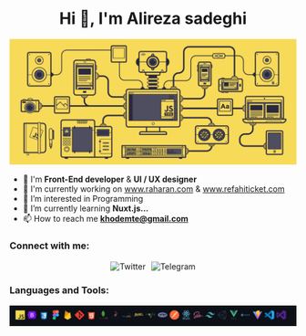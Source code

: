 <h1 align="center">Hi 👋, I'm Alireza sadeghi</h1>


![Gif](./javascript.gif)
- 🦾 I'm **Front-End developer** & **UI / UX designer**
- 🚩 I'm currently working on www.raharan.com & www.refahiticket.com
- 👀 I’m interested in Programming
- 🌱 I’m currently learning **Nuxt.js...**
- 📫 How to reach me **khodemte@gmail.com**

<h3 align="left">Connect with me:</h3>
<p align="left">


<span style="display: flex; align-items: center; justify-content:center; gap: 10px;">
  <a href="https://twitter.com/_alirezainfo" target="_blank" rel="noopener noreferrer" style="text-decoration: none; !important">
    <img src="https://raw.githubusercontent.com/rahuldkjain/github-profile-readme-generator/master/src/images/icons/Social/twitter.svg" alt="Twitter" height="30" width="40" style="vertical-align: middle;" />
  </a>
  <a href="https://t.me/alirezabio" target="_blank" rel="noopener noreferrer" style="text-decoration: none; !important">
    <img src="https://upload.wikimedia.org/wikipedia/commons/8/82/Telegram_logo.svg" alt="Telegram" height="30" width="30" style="vertical-align: middle;" />
  </a>
</span>

<h3 align="left">Languages and Tools:</h3>

![Tech Stack](./Capture.JPG)







